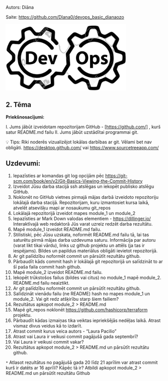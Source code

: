 Autors: Diāna

Saite: https://github.com/Dlana0/devops_basic_dianaozo

![Image](https://github.com/Dlana0/devops_basic_dianaozo/blob/master/module_1/DevOps.png)


## 2. Tēma
**Priekšnosacījumi:**

I. Jums jābūt izveidotam repozitorijam GitHub - [https://github.com/] , kurš satur README.md failu
II. Jums jābūt uzstādītai programmai git.

💡 Tips: Riki noderēs vizualizējot lokālas darbības ar git.
Vēlami bet nav obligāti.
https://desktop.github.com/
vai 
https://www.sourcetreeapp.com/

## Uzdevumi: 
1. Iepazīsties ar komandas git log opcijām pēc https://git-scm.com/book/en/v2/Git-Basics-Viewing-the-Commit-History
2. Izveidot Jūsu darba stacijā ssh atslēgas un iekopēt publisko atslēgu GitHub.
3. Noklonēt no GitHub vietnes pirmajā mājas darbā izveidoto repozitoriju lokālajā darba stacijā. Repozitorijam, kuru izmantosiet kursa laikā, atvelēt atsevišķu mapi ar nosaukumu git_repos
4. Lokālajā repozitorijā izveidot mapes module_1 un module_2
5. Iepazīsties ar Mark Down valodas elementiem - https://dillinger.io/ Interaktīvajā web redaktorā Jūs varat uzreiz redzēt darba rezultātu.
6. Mapē module_1 izveidot README.md failu.
7. Stilistiski, pēc Jūsu uzskata, noformēt README.md failu tā, lai tas saturētu pirmā mājas darba uzdevuma saturu. Informācija par autoru (varat likt tikai vārdu), links uz github projektu un attēls (ja tas ir iespējams). Bildes un papildus materiālus obligāti ievietot repozitorijā.
8. Ar git palīdzību noformēt commit un pārsūtīt rezultātu github. 
9. Pārbaudīt kāds commit hash ir lokālajā git repozitorijā un salīdzināt to ar šī paša faila commit hash github.
10. Mapē module_2 izveidot README.md failu.
11. Iekopēt trūkstošos failus (bildes vai citus) no module_1 mapē module_2. 
README.md failu neaiztikt.
12. Ar git palīdzību noformēt commit un pārsūtīt rezultātu github. 
13. Salīdzināt vienādu failu (ne README) hash no mapes module_1 un module_2. Vai git redz atšķirību starp šiem failiem?
14. Rezultātus apkopot module_2 > README.md
15. Mapē git_repos noklonēt https://github.com/hashicorp/terraform projektu.
16. Pārbaudīt kādas izmaiņas tika veiktas iepriekšējās nedēļas laikā. Atrast vismaz divus veidus kā to izdarīt.
17. Atrast commit kurus veica autors - “Laura Pacilio”
18. Atrast vai Laura ir veikusi commit pagājušā gada septembrī?
19. Vai Laura ir veikusi commit vakar?
20. Rezultātus apkopot module_2 > README.md un pārsūtīt rezultātu github.

`*` Atlasot rezultātus no pagājušā gada 20 līdz 21 aprīlim var atrast commit kurš ir datēts ar 16 aprīli? Kāpēc tā ir? Atbildi apkopot module_2 > README.md un pārsūtīt rezultātu Github
